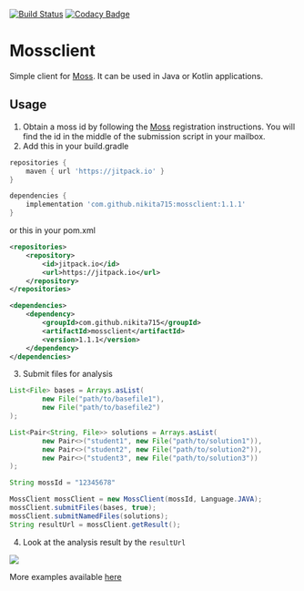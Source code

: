 [![Build Status](https://travis-ci.com/nikita715/mossclient.svg?branch=master)](https://travis-ci.com/nikita715/mossclient)
[![Codacy Badge](https://api.codacy.com/project/badge/Grade/53df0c7ed2014c1bb4d846b2403d02e3)](https://www.codacy.com/app/nikita715/mossclient?utm_source=github.com&amp;utm_medium=referral&amp;utm_content=nikita715/mossclient&amp;utm_campaign=Badge_Grade)
# Mossclient
Simple client for [Moss](http://theory.stanford.edu/~aiken/moss/). It can be used in Java or Kotlin applications.
## Usage
1. Obtain a moss id by following the [Moss](http://theory.stanford.edu/~aiken/moss/) registration instructions. You will find the id in the middle of the submission script in your mailbox.
2. Add this in your build.gradle
```groovy
repositories {
    maven { url 'https://jitpack.io' }
}

dependencies {
    implementation 'com.github.nikita715:mossclient:1.1.1'
}
```
or this in your pom.xml
```xml
<repositories>
    <repository>
        <id>jitpack.io</id>
        <url>https://jitpack.io</url>
    </repository>
</repositories>

<dependencies>
    <dependency>
        <groupId>com.github.nikita715</groupId>
        <artifactId>mossclient</artifactId>
        <version>1.1.1</version>
    </dependency>
</dependencies>
```
3. Submit files for analysis
```java
List<File> bases = Arrays.asList(
        new File("path/to/basefile1"),
        new File("path/to/basefile2")
);

List<Pair<String, File>> solutions = Arrays.asList(
        new Pair<>("student1", new File("path/to/solution1")),
        new Pair<>("student2", new File("path/to/solution2")),
        new Pair<>("student3", new File("path/to/solution3"))
);

String mossId = "12345678"

MossClient mossClient = new MossClient(mossId, Language.JAVA);
mossClient.submitFiles(bases, true);
mossClient.submitNamedFiles(solutions);
String resultUrl = mossClient.getResult();
```
4. Look at the analysis result by the `resultUrl`

<img src="https://github.com/nikita715/mossclient/blob/master/docs/MossScreenshot.jpg"/>

More examples available [here](https://github.com/nikita715/mossclient/tree/master/src/test/kotlin/mossclient)
